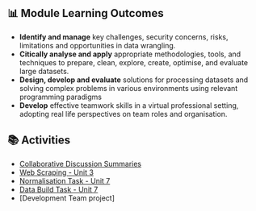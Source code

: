 ##  📊 Module Learning Outcomes

- **Identify and manage** key challenges, security concerns, risks, limitations and opportunities in data wrangling.
- **Citically analyse and apply** appropriate methodologies, tools, and techniques to prepare, clean, explore, create, optimise, and evaluate large datasets.  
- **Design, develop and evaluate** solutions for processing datasets and solving complex problems in various environments using relevant programming paradigms
- **Develop** effective teamwork skills in a virtual professional setting, adopting real life perspectives on team roles and organisation.


## 📚 Activities

- [Collaborative Discussion Summaries](https://sjackson-DS25.github.io/module%203/colab_discussions.html)
- [Web Scraping - Unit 3](https://sjackson-DS25.github.io/DecipheringBigData/webscrapingunit3.html)
- [Normalisation Task - Unit 7](https://sjackson-DS25.github.io/module%203/normalisationunit7.html)
- [Data Build Task - Unit 7](https://sjackson-DS25.github.io/module%203/Databuild_unit7.html)
- [Development Team project] 

